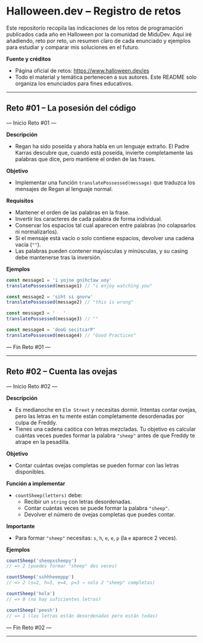 # Halloween.dev – Registro de retos

Este repositorio recopila las indicaciones de los retos de programación publicados cada año en Halloween por la comunidad de MiduDev. Aquí iré añadiendo, reto por reto, un resumen claro de cada enunciado y ejemplos para estudiar y comparar mis soluciones en el futuro.

**Fuente y créditos**
- Página oficial de retos: https://www.halloween.dev/es
- Todo el material y temática pertenecen a sus autores. Este README solo organiza los enunciados para fines educativos.

---

## Reto #01 – La posesión del código
— Inicio Reto #01 —

**Descripción**
- Regan ha sido poseída y ahora habla en un lenguaje extraño. El Padre Karras descubre que, cuando está poseída, invierte completamente las palabras que dice, pero mantiene el orden de las frases.

**Objetivo**
- Implementar una función `translatePossessed(message)` que traduzca los mensajes de Regan al lenguaje normal.

**Requisitos**
- Mantener el orden de las palabras en la frase.
- Invertir los caracteres de cada palabra de forma individual.
- Conservar los espacios tal cual aparecen entre palabras (no colapsarlos ni normalizarlos).
- Si el mensaje está vacío o solo contiene espacios, devolver una cadena vacía (`""`).
- Las palabras pueden contener mayúsculas y minúsculas, y su casing debe mantenerse tras la inversión.

**Ejemplos**

```ts
const message1 = 'i yojne gnihctaw uoy'
translatePossessed(message1) // "i enjoy watching you"

const message2 = 'siht si gnorw'
translatePossessed(message2) // "this is wrong"

const message3 = '   '
translatePossessed(message3) // ""

const message4 = 'dooG secitcarP'
translatePossessed(message4) // "Good Practices"
```

— Fin Reto #01 —

---

## Reto #02 – Cuenta las ovejas
— Inicio Reto #02 —

**Descripción**
- Es medianoche en `Elm Street` y necesitas dormir. Intentas contar ovejas, pero las letras en tu mente están completamente desordenadas por culpa de Freddy.
- Tienes una cadena caótica con letras mezcladas. Tu objetivo es calcular cuántas veces puedes formar la palabra `"sheep"` antes de que Freddy te atrape en la pesadilla.

**Objetivo**
- Contar cuántas ovejas completas se pueden formar con las letras disponibles.

**Función a implementar**
- `countSheep(letters)` debe:
  - Recibir un `string` con letras desordenadas.
  - Contar cuántas veces se puede formar la palabra `"sheep"`.
  - Devolver el número de ovejas completas que puedes contar.

**Importante**
- Para formar `"sheep"` necesitas: `s`, `h`, `e`, `e`, `p` (la `e` aparece 2 veces).

**Ejemplos**

```ts
countSheep('sheepxsheepy')
// => 2 (puedes formar "sheep" dos veces)

countSheep('sshhheeeppp')
// => 2 (s=2, h=3, e=4, p=3 → solo 2 "sheep" completas)

countSheep('hola')
// => 0 (no hay suficientes letras)

countSheep('peesh')
// => 1 (las letras están desordenadas pero están todas)
```

— Fin Reto #02 —

---